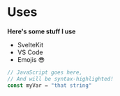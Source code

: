 # Uses

**Here's some stuff I use**

- SvelteKit
- VS Code
- Emojis 😎

```js
// JavaScript goes here,
// And will be syntax-highlighted!
const myVar = "that string"
```